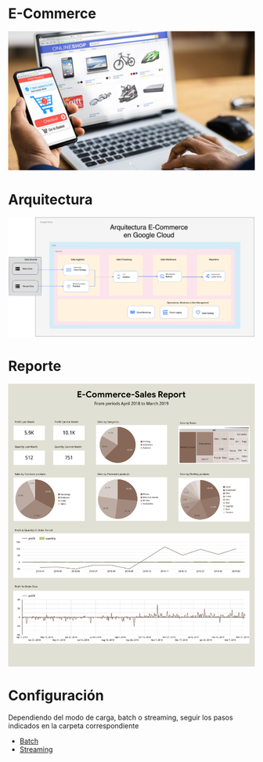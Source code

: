 # E-Commerce

<img src="https://github.com/thecodemancer/e-commerce/blob/63dfe15f147e5eb22ae896aa3d861d78f007a2ef/img/e_commerce.jpeg" />

# Arquitectura

<img src="https://github.com/thecodemancer/e-commerce/blob/992b51d525d5d003ec4f34ea6946bbf3a4937a43/img/e_commerce_arquitectura.png" />

# Reporte

<img src="img/E-Commerce.pdf" />

# Configuración

Dependiendo del modo de carga, batch o streaming, seguir los pasos indicados en la carpeta correspondiente

- [Batch](https://github.com/thecodemancer/e-commerce/tree/main/1_batch)
- [Streaming](https://github.com/thecodemancer/e-commerce/tree/main/2_streaming)
